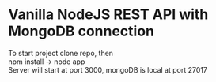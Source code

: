 # Vanilla NodeJS REST API with MongoDB connection 
To start project clone repo, then\
npm install -> node app \
Server will start at port 3000, mongoDB is local at port 27017
